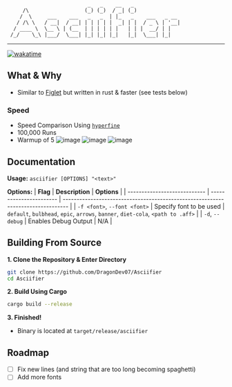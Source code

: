                               _   _    __   _
         /\                  (_) (_)  / _| (_)
        /  \     ___    ___   _   _  | |_   _    ___   _ __
       / /\ \   / __|  / __| | | | | |  _| | |  / _ \ | '__|
      / ____ \  \__ \ | (__  | | | | | |   | | |  __/ | |
     /_/    \_\ |___/  \___| |_| |_| |_|   |_|  \___| |_|

---

[![wakatime](https://wakatime.com/badge/github/DragonDev07/Asciifier.svg)](https://wakatime.com/badge/github/DragonDev07/Asciifier)

## What & Why

- Similar to [Figlet](https://github.com/cmatsuoka/figlet) but written in rust & faster (see tests below)

### Speed

- Speed Comparison Using [`hyperfine`](https://github.com/sharkdp/hyperfine)
- 100,000 Runs
- Warmup of 5
  ![image](https://github.com/user-attachments/assets/52067491-a884-4d41-afb2-44d3bc564db7)
  ![image](https://github.com/user-attachments/assets/eb84ac2d-b3d1-4b00-95f8-1fc4e2817ac3)
  ![image](https://github.com/user-attachments/assets/95c1b31e-8b17-43e0-ad7e-b5c4eaf35260)

## Documentation
**Usage:** ` asciifier [OPTIONS] "<text>" `

**Options:**
| **Flag**                     | **Description**         | **Options**                                                                      |
| ---------------------------- | ----------------------- | -------------------------------------------------------------------------------- |
| `-f <font>`, `--font <font>` | Specify font to be used | `default`, `bulbhead`, `epic`, `arrows`, `banner`, `diet-cola`, `<path to .aff>` |
| `-d`, `--debug`              | Enables Debug Output    | N/A                                                                              |

## Building From Source

**1. Clone the Repository & Enter Directory**

```bash
git clone https://github.com/DragonDev07/Asciifier
cd Asciifier
```

**2. Build Using Cargo**

```bash
cargo build --release
```

**3. Finished!**

- Binary is located at `target/release/asciifier`

## Roadmap

- [ ] Fix new lines (and string that are too long becoming spaghetti)
- [ ] Add more fonts
